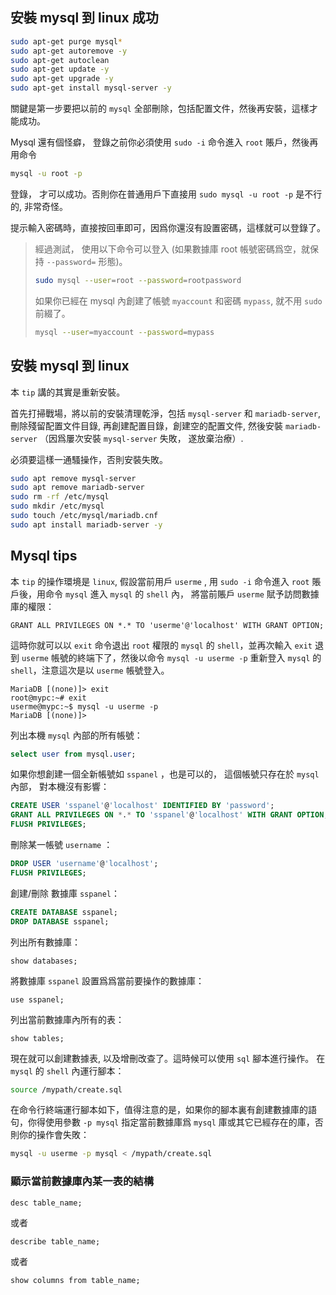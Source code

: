 ## 安裝 mysql 到 linux 成功

```bash
sudo apt-get purge mysql*
sudo apt-get autoremove -y
sudo apt-get autoclean
sudo apt-get update -y
sudo apt-get upgrade -y
sudo apt-get install mysql-server -y
```
關鍵是第一步要把以前的 `mysql` 全部刪除，包括配置文件，然後再安裝，這樣才能成功。

Mysql 還有個怪癖， 登錄之前你必須使用 `sudo -i` 命令進入 `root` 賬戶，然後再用命令
```bash
mysql -u root -p
```
登錄， 才可以成功。否則你在普通用戶下直接用 `sudo mysql -u root -p` 是不行的, 非常奇怪。

提示輸入密碼時，直接按回車即可，因爲你還沒有設置密碼，這樣就可以登錄了。

> 經過測試， 使用以下命令可以登入 (如果數據庫 root 帳號密碼爲空，就保持 `--password=` 形態)。
> ```bash
> sudo mysql --user=root --password=rootpassword
> ```
> 如果你已經在 mysql 內創建了帳號 `myaccount` 和密碼 `mypass`, 就不用 `sudo` 前綴了。
> ```bash
> mysql --user=myaccount --password=mypass
> ```

## 安裝 mysql 到 linux

本 `tip` 講的其實是重新安裝。

首先打掃戰場，將以前的安裝清理乾淨，包括 `mysql-server` 和 `mariadb-server`, 刪除殘留配置文件目錄, 再創建配置目錄，創建空的配置文件, 然後安裝 `mariadb-server` （因爲屢次安裝 `mysql-server` 失敗， 遂放棄治療）.

必須要這樣一通騷操作，否則安裝失敗。
```bash
sudo apt remove mysql-server
sudo apt remove mariadb-server
sudo rm -rf /etc/mysql
sudo mkdir /etc/mysql
sudo touch /etc/mysql/mariadb.cnf
sudo apt install mariadb-server -y
```

## Mysql tips

本 `tip` 的操作環境是 `linux`, 假設當前用戶 `userme` , 用 `sudo -i` 命令進入 `root` 賬戶後，用命令 `mysql` 進入 `mysql` 的 `shell` 內，
將當前賬戶 `userme` 賦予訪問數據庫的權限：
```mysql
GRANT ALL PRIVILEGES ON *.* TO 'userme'@'localhost' WITH GRANT OPTION;
```
這時你就可以以 `exit` 命令退出 `root` 權限的 `mysql` 的 `shell`，並再次輸入 `exit` 退到 `userme` 帳號的終端下了，然後以命令 `mysql -u userme -p` 重新登入 `mysql` 的 `shell`，注意這次是以 `userme` 帳號登入。
```mysql
MariaDB [(none)]> exit
root@mypc:~# exit
userme@mypc:~$ mysql -u userme -p
MariaDB [(none)]>
```

列出本機 `mysql` 內部的所有帳號：
```sql
select user from mysql.user;
```
如果你想創建一個全新帳號如 `sspanel` ，也是可以的， 這個帳號只存在於 `mysql` 內部， 對本機沒有影響：
```sql
CREATE USER 'sspanel'@'localhost' IDENTIFIED BY 'password';
GRANT ALL PRIVILEGES ON *.* TO 'sspanel'@'localhost' WITH GRANT OPTION;
FLUSH PRIVILEGES;
```
刪除某一帳號 `username` ：
```sql
DROP USER 'username'@'localhost';
FLUSH PRIVILEGES;
```
創建/刪除 數據庫 `sspanel`：
```sql
CREATE DATABASE sspanel;
DROP DATABASE sspanel;
```
列出所有數據庫：
```mysql
show databases;
```
將數據庫 `sspanel` 設置爲爲當前要操作的數據庫：
```mysql
use sspanel;
```
列出當前數據庫內所有的表：
```mysql
show tables;
```
現在就可以創建數據表, 以及增刪改查了。這時候可以使用 `sql` 腳本進行操作。
在 `mysql` 的 `shell` 內運行腳本：
```bash
source /mypath/create.sql
```
在命令行終端運行腳本如下，值得注意的是，如果你的腳本裏有創建數據庫的語句，你得使用參數 `-p mysql` 指定當前數據庫爲 `mysql` 庫或其它已經存在的庫，否則你的操作會失敗：
```bash
mysql -u userme -p mysql < /mypath/create.sql
```
### 顯示當前數據庫內某一表的結構
```mysql
desc table_name;
```
或者
```mysql
describe table_name;
```
或者
```mysql
show columns from table_name;
```

